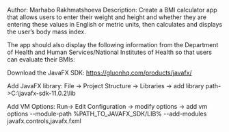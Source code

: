 Author: Marhabo Rakhmatshoeva
Description: Create a BMI calculator app that allows users to enter their weight and height and whether they are entering these values in English or metric units, then calculates and displays the user’s body mass index.

The app should also display the following information from the Department of Health and Human Services/National Institutes of Health so that users can evaluate their BMIs:

Download the JavaFX SDK: https://gluonhq.com/products/javafx/

Add JavaFX library: File -> Project Structure -> Libraries -> add library path->C:\javafx-sdk-11.0.2\lib

Add VM Options: Run-> Edit Configuration -> modify options -> add vm options --module-path %PATH_TO_JAVAFX_SDK/LIB% --add-modules javafx.controls,javafx.fxml
